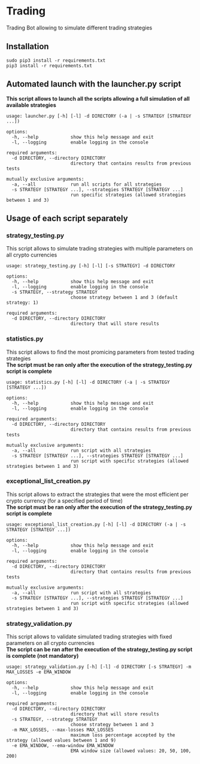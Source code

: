 # Trading
Trading Bot allowing to simulate different trading strategies


## Installation
```
sudo pip3 install -r requirements.txt
pip3 install -r requirements.txt
```

## Automated launch with the launcher.py script
**This script allows to launch all the scripts allowing a full simulation of all available strategies**  

```
usage: launcher.py [-h] [-l] -d DIRECTORY (-a | -s STRATEGY [STRATEGY ...])

options:
  -h, --help            show this help message and exit
  -l, --logging         enable logging in the console

required arguments:
  -d DIRECTORY, --directory DIRECTORY
                        directory that contains results from previous tests

mutually exclusive arguments:
  -a, --all             run all scripts for all strategies
  -s STRATEGY [STRATEGY ...], --strategies STRATEGY [STRATEGY ...]
                        run specific strategies (allowed strategies between 1 and 3)
```

## Usage of each script separately
### strategy_testing.py
This script allows to simulate trading strategies with multiple parameters on all crypto currencies

```
usage: strategy_testing.py [-h] [-l] [-s STRATEGY] -d DIRECTORY

options:
  -h, --help            show this help message and exit
  -l, --logging         enable logging in the console
  -s STRATEGY, --strategy STRATEGY
                        choose strategy between 1 and 3 (default strategy: 1)

required arguments:
  -d DIRECTORY, --directory DIRECTORY
                        directory that will store results
```

### statistics.py
This script allows to find the most promicing parameters from tested trading strategies  
**The script must be ran only after the execution of the strategy_testing.py script is complete**

```
usage: statistics.py [-h] [-l] -d DIRECTORY (-a | -s STRATEGY [STRATEGY ...])

options:
  -h, --help            show this help message and exit
  -l, --logging         enable logging in the console

required arguments:
  -d DIRECTORY, --directory DIRECTORY
                        directory that contains results from previous tests

mutually exclusive arguments:
  -a, --all             run script with all strategies
  -s STRATEGY [STRATEGY ...], --strategies STRATEGY [STRATEGY ...]
                        run script with specific strategies (allowed strategies between 1 and 3)
```

### exceptional_list_creation.py
This script allows to extract the strategies that were the most efficient per crypto currency (for a specified period of time)  
**The script must be ran only after the execution of the strategy_testing.py script is complete**

```
usage: exceptional_list_creation.py [-h] [-l] -d DIRECTORY (-a | -s STRATEGY [STRATEGY ...])

options:
  -h, --help            show this help message and exit
  -l, --logging         enable logging in the console

required arguments:
  -d DIRECTORY, --directory DIRECTORY
                        directory that contains results from previous tests

mutually exclusive arguments:
  -a, --all             run script with all strategies
  -s STRATEGY [STRATEGY ...], --strategies STRATEGY [STRATEGY ...]
                        run script with specific strategies (allowed strategies between 1 and 3)
```

### strategy_validation.py
This script allows to validate simulated trading strategies with fixed parameters on all crypto currencies  
**The script can be ran after the execution of the strategy_testing.py script is complete (not mandatory)**  

```
usage: strategy_validation.py [-h] [-l] -d DIRECTORY [-s STRATEGY] -m MAX_LOSSES -e EMA_WINDOW

options:
  -h, --help            show this help message and exit
  -l, --logging         enable logging in the console

required arguments:
  -d DIRECTORY, --directory DIRECTORY
                        directory that will store results
  -s STRATEGY, --strategy STRATEGY
                        choose strategy between 1 and 3
  -m MAX_LOSSES, --max-losses MAX_LOSSES
                        maximum loss percentage accepted by the strategy (allowed values between 1 and 9)
  -e EMA_WINDOW, --ema-window EMA_WINDOW
                        EMA window size (allowed values: 20, 50, 100, 200)
```
